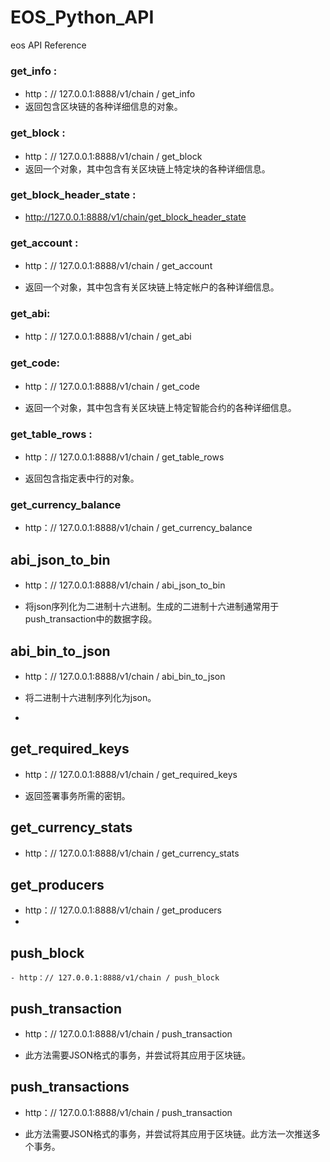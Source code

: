 # EOS_Python_API

eos API Reference



### get_info :

- http：// 127.0.0.1:8888/v1/chain / get_info   
- 返回包含区块链的各种详细信息的对象。 



###  get_block :

- http：// 127.0.0.1:8888/v1/chain / get_block   
- 返回一个对象，其中包含有关区块链上特定块的各种详细信息。 



### get_block_header_state :

- http://127.0.0.1:8888/v1/chain/get_block_header_state 



### get_account :

- http：// 127.0.0.1:8888/v1/chain / get_account 

- 返回一个对象，其中包含有关区块链上特定帐户的各种详细信息。 



### get_abi:

- http：// 127.0.0.1:8888/v1/chain / get_abi 



### get_code:

- http：// 127.0.0.1:8888/v1/chain / get_code 

- 返回一个对象，其中包含有关区块链上特定智能合约的各种详细信息。 



### get_table_rows :

- http：// 127.0.0.1:8888/v1/chain / get_table_rows 

- 返回包含指定表中行的对象。 



### get_currency_balance

- http：// 127.0.0.1:8888/v1/chain / get_currency_balance 



## abi_json_to_bin

- http：// 127.0.0.1:8888/v1/chain / abi_json_to_bin 

- 将json序列化为二进制十六进制。生成的二进制十六进制通常用于push_transaction中的数据字段。 



## abi_bin_to_json

- http：// 127.0.0.1:8888/v1/chain / abi_bin_to_json 

- 将二进制十六进制序列化为json。 
- 

## get_required_keys

- http：// 127.0.0.1:8888/v1/chain / get_required_keys 

- 返回签署事务所需的密钥。

  

## get_currency_stats

- http：// 127.0.0.1:8888/v1/chain / get_currency_stats 



## get_producers

- http：// 127.0.0.1:8888/v1/chain / get_producers 
- 

## push_block

	- http：// 127.0.0.1:8888/v1/chain / push_block 



## push_transaction

- http：// 127.0.0.1:8888/v1/chain / push_transaction 

- 此方法需要JSON格式的事务，并尝试将其应用于区块链。 



## push_transactions

- http：// 127.0.0.1:8888/v1/chain / push_transaction 

- 此方法需要JSON格式的事务，并尝试将其应用于区块链。此方法一次推送多个事务。 